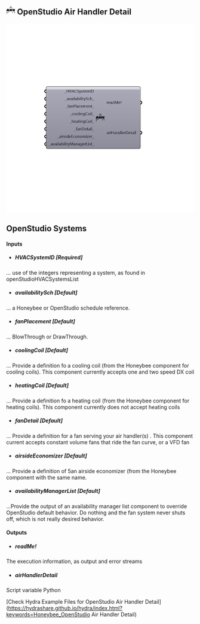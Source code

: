 ## ![](../../images/icons/OpenStudio_Air_Handler_Detail.png) OpenStudio Air Handler Detail

![](../../images/components/OpenStudio_Air_Handler_Detail.png)

OpenStudio Systems
 -
 

#### Inputs
* ##### HVACSystemID [Required]
... use of the integers representing a system, as found in openStudioHVACSystemsList
* ##### availabilitySch [Default]
... a Honeybee or OpenStudio schedule reference.
* ##### fanPlacement [Default]
... BlowThrough or DrawThrough.
* ##### coolingCoil [Default]
... Provide a definition fo a cooling coil (from the Honeybee component for cooling coils).  This component currently accepts one and two speed DX coil
* ##### heatingCoil [Default]
... Provide a definition fo a heating coil (from the Honeybee component for heating coils).  This component currently does not accept heating coils
* ##### fanDetail [Default]
... Provide a definition for a fan serving your air handler(s) .  This component current accepts constant volume fans that ride the fan curve, or a VFD fan
* ##### airsideEconomizer [Default]
... Provide a definition of 5an airside economizer (from the Honeybee component with the same name.
* ##### availabilityManagerList [Default]
...Provide the output of an availability manager list component to override OpenStudio default behavior.  Do nothing and the fan system never shuts off, which is not really desired behavior.

#### Outputs
* ##### readMe!
The execution information, as output and error streams
* ##### airHandlerDetail
Script variable Python


[Check Hydra Example Files for OpenStudio Air Handler Detail](https://hydrashare.github.io/hydra/index.html?keywords=Honeybee_OpenStudio Air Handler Detail)